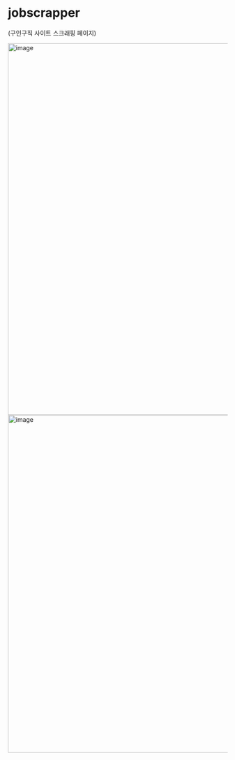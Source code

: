 # jobscrapper
(구인구직 사이트 스크래핑 페이지)

<img width="853" alt="image" src="https://user-images.githubusercontent.com/117073214/210390224-1ae7cfba-1fff-4d54-8b2a-3c05047ed4ae.png">
<img width="775" alt="image" src="https://user-images.githubusercontent.com/117073214/210390776-56fd7eaa-6679-4967-903d-05781453762d.png">


